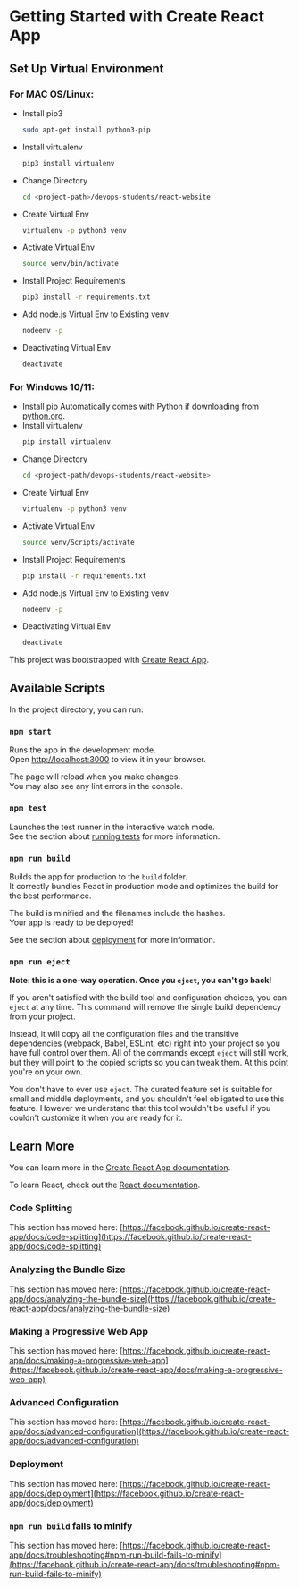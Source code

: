 # Getting Started with Create React App

## Set Up Virtual Environment

### For MAC OS/Linux:
- Install pip3
    ```sh
    sudo apt-get install python3-pip
    ```
- Install virtualenv
    ```sh
    pip3 install virtualenv
    ```
- Change Directory
    ```sh
    cd <project-path>/devops-students/react-website
    ```
- Create Virtual Env
    ```sh
    virtualenv -p python3 venv
    ```
- Activate Virtual Env
    ```sh
    source venv/bin/activate
    ```
- Install Project Requirements
    ```sh
    pip3 install -r requirements.txt
    ```
- Add node.js Virtual Env to Existing venv
    ```sh
    nodeenv -p
    ```
- Deactivating Virtual Env
    ```sh
    deactivate
    ```

### For Windows 10/11:
- Install pip
    Automatically comes with Python if downloading from [python.org](https://www.python.org/).
- Install virtualenv
    ```sh
    pip install virtualenv
    ```
- Change Directory
    ```sh
    cd <project-path/devops-students/react-website>
    ```
- Create Virtual Env
    ```sh
    virtualenv -p python3 venv
    ```
- Activate Virtual Env
    ```sh
    source venv/Scripts/activate
    ```
- Install Project Requirements
    ```sh
    pip install -r requirements.txt
    ```
- Add node.js Virtual Env to Existing venv
    ```sh
    nodeenv -p
    ```
- Deactivating Virtual Env
    ```sh
    deactivate
    ```

This project was bootstrapped with [Create React App](https://github.com/facebook/create-react-app).

## Available Scripts

In the project directory, you can run:

### `npm start`

Runs the app in the development mode.\
Open [http://localhost:3000](http://localhost:3000) to view it in your browser.

The page will reload when you make changes.\
You may also see any lint errors in the console.

### `npm test`

Launches the test runner in the interactive watch mode.\
See the section about [running tests](https://facebook.github.io/create-react-app/docs/running-tests) for more information.

### `npm run build`

Builds the app for production to the `build` folder.\
It correctly bundles React in production mode and optimizes the build for the best performance.

The build is minified and the filenames include the hashes.\
Your app is ready to be deployed!

See the section about [deployment](https://facebook.github.io/create-react-app/docs/deployment) for more information.

### `npm run eject`

**Note: this is a one-way operation. Once you `eject`, you can't go back!**

If you aren't satisfied with the build tool and configuration choices, you can `eject` at any time. This command will remove the single build dependency from your project.

Instead, it will copy all the configuration files and the transitive dependencies (webpack, Babel, ESLint, etc) right into your project so you have full control over them. All of the commands except `eject` will still work, but they will point to the copied scripts so you can tweak them. At this point you're on your own.

You don't have to ever use `eject`. The curated feature set is suitable for small and middle deployments, and you shouldn't feel obligated to use this feature. However we understand that this tool wouldn't be useful if you couldn't customize it when you are ready for it.

## Learn More

You can learn more in the [Create React App documentation](https://facebook.github.io/create-react-app/docs/getting-started).

To learn React, check out the [React documentation](https://reactjs.org/).

### Code Splitting

This section has moved here: [https://facebook.github.io/create-react-app/docs/code-splitting](https://facebook.github.io/create-react-app/docs/code-splitting)

### Analyzing the Bundle Size

This section has moved here: [https://facebook.github.io/create-react-app/docs/analyzing-the-bundle-size](https://facebook.github.io/create-react-app/docs/analyzing-the-bundle-size)

### Making a Progressive Web App

This section has moved here: [https://facebook.github.io/create-react-app/docs/making-a-progressive-web-app](https://facebook.github.io/create-react-app/docs/making-a-progressive-web-app)

### Advanced Configuration

This section has moved here: [https://facebook.github.io/create-react-app/docs/advanced-configuration](https://facebook.github.io/create-react-app/docs/advanced-configuration)

### Deployment

This section has moved here: [https://facebook.github.io/create-react-app/docs/deployment](https://facebook.github.io/create-react-app/docs/deployment)

### `npm run build` fails to minify

This section has moved here: [https://facebook.github.io/create-react-app/docs/troubleshooting#npm-run-build-fails-to-minify](https://facebook.github.io/create-react-app/docs/troubleshooting#npm-run-build-fails-to-minify)
